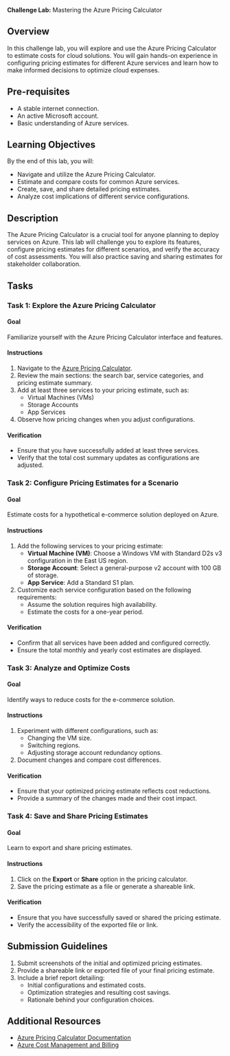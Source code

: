 **Challenge Lab:** Mastering the Azure Pricing Calculator

## Overview
In this challenge lab, you will explore and use the Azure Pricing Calculator to estimate costs for cloud solutions. You will gain hands-on experience in configuring pricing estimates for different Azure services and learn how to make informed decisions to optimize cloud expenses.

## Pre-requisites
- A stable internet connection.
- An active Microsoft account.
- Basic understanding of Azure services.

## Learning Objectives
By the end of this lab, you will:
- Navigate and utilize the Azure Pricing Calculator.
- Estimate and compare costs for common Azure services.
- Create, save, and share detailed pricing estimates.
- Analyze cost implications of different service configurations.

## Description
The Azure Pricing Calculator is a crucial tool for anyone planning to deploy services on Azure. This lab will challenge you to explore its features, configure pricing estimates for different scenarios, and verify the accuracy of cost assessments. You will also practice saving and sharing estimates for stakeholder collaboration.

## Tasks

### Task 1: Explore the Azure Pricing Calculator
#### Goal
Familiarize yourself with the Azure Pricing Calculator interface and features.

#### Instructions
1. Navigate to the [Azure Pricing Calculator](https://azure.microsoft.com/en-us/pricing/calculator/).
2. Review the main sections: the search bar, service categories, and pricing estimate summary.
3. Add at least three services to your pricing estimate, such as:
   - Virtual Machines (VMs)
   - Storage Accounts
   - App Services
4. Observe how pricing changes when you adjust configurations.

#### Verification
- Ensure that you have successfully added at least three services.
- Verify that the total cost summary updates as configurations are adjusted.

### Task 2: Configure Pricing Estimates for a Scenario
#### Goal
Estimate costs for a hypothetical e-commerce solution deployed on Azure.

#### Instructions
1. Add the following services to your pricing estimate:
   - **Virtual Machine (VM)**: Choose a Windows VM with Standard D2s v3 configuration in the East US region.
   - **Storage Account**: Select a general-purpose v2 account with 100 GB of storage.
   - **App Service**: Add a Standard S1 plan.
2. Customize each service configuration based on the following requirements:
   - Assume the solution requires high availability.
   - Estimate the costs for a one-year period.

#### Verification
- Confirm that all services have been added and configured correctly.
- Ensure the total monthly and yearly cost estimates are displayed.

### Task 3: Analyze and Optimize Costs
#### Goal
Identify ways to reduce costs for the e-commerce solution.

#### Instructions
1. Experiment with different configurations, such as:
   - Changing the VM size.
   - Switching regions.
   - Adjusting storage account redundancy options.
2. Document changes and compare cost differences.

#### Verification
- Ensure that your optimized pricing estimate reflects cost reductions.
- Provide a summary of the changes made and their cost impact.

### Task 4: Save and Share Pricing Estimates
#### Goal
Learn to export and share pricing estimates.

#### Instructions
1. Click on the **Export** or **Share** option in the pricing calculator.
2. Save the pricing estimate as a file or generate a shareable link.

#### Verification
- Ensure that you have successfully saved or shared the pricing estimate.
- Verify the accessibility of the exported file or link.

## Submission Guidelines
1. Submit screenshots of the initial and optimized pricing estimates.
2. Provide a shareable link or exported file of your final pricing estimate.
3. Include a brief report detailing:
   - Initial configurations and estimated costs.
   - Optimization strategies and resulting cost savings.
   - Rationale behind your configuration choices.

## Additional Resources
- [Azure Pricing Calculator Documentation](https://learn.microsoft.com/en-us/azure/cost-management-billing/costs-pricing-calculator)
- [Azure Cost Management and Billing](https://azure.microsoft.com/en-us/services/cost-management/)

